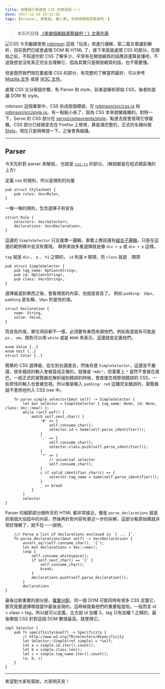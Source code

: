 ```yaml
---
title: 瀏覽器引擎處理 CSS 的簡易版（一）
date: 2017-12-16 15:52:02
tags: [browser, 瀏覽器, 鐵人賽, 來做個網路瀏覽器吧！]
---
```

> 本系列目錄 [《來做個網路瀏覽器吧！》文章列表](/post/2018/02/browser/browser_series_33/)


![CSS](http://youtubehindivideos.com/wp-content/uploads/2017/06/CSS-Tutorial-in-Hindi.jpg)
今天繼續使用 [robinson](https://github.com/mbrubeck/robinson) 這個「玩具」來進行講解，第二篇文章講到解析，目前我們已經會處理 DOM 和 HTML 了，接下來就是處理 CSS 的部分。在開始之前，不知道你對 CSS 了解多少，平常有在開發網頁的話應該還算是懂吧，不過我想並沒有真正完全去理解它，因為其實只是開發網頁的話，也不需要懂。

但是既然我們現在要處理 CSS 的部分，有完整的了解當然最好，可以參考 [Mozilla 文件](https://developer.mozilla.org/zh-TW/docs/Web/CSS) 或是 [W3C 文件](https://www.w3.org/Style/CSS/specs.en.html)。

處理 CSS 又分兩個步驟，有 Parser 和 style，前者是解析原始 CSS，後者則是讓 DOM 有 style。

robinson 這個專案中，CSS 拆成兩個模組，在 [robinson/src/css.rs](https://github.com/mbrubeck/robinson/blob/master/src/css.rs) 和 [robinson/src/style.rs](https://github.com/mbrubeck/robinson/blob/master/src/style.rs)。有一點點小長了，因為 CSS 本來就蠻複雜的。對照一下，Servo 的 CSS 部分在 [servo/components/style](https://github.com/servo/servo/tree/master/components/style)，點進去就會發現它很複雜。CSS 部分已經被拿去在 Firefox 上使用，算是滿完整的，正式的名稱叫做 [Stylo](https://wiki.mozilla.org/Quantum/Stylo)，現在只是稍微提一下，之後會再細講。

---
## Parser

今天先針對 parser 來解說， 也就是 [`css.rs`](https://github.com/mbrubeck/robinson/blob/master/src/css.rs) 的部分。（解說都是在程式碼區塊的上方）

定義 css 的規則，所以是規則的向量
```
pub struct Stylesheet {
    pub rules: Vec<Rule>,
}
```

一條一條的規則，包含選擇子和宣告
```
struct Rule {
    selectors: Vec<Selector>,
    declarations: Vec<Declaration>,
}
```

這邊的 `SimpleSelector` 只支援單一邏輯，事實上應該還有[組合子邏輯](https://www.w3schools.com/css/css_combinators.asp)，只是在這邊的範例碼中並沒有實現。
舉例來說多重選擇就是像 `div > p` 或 `div + p` 這樣。

`tag` 就是 `div` 、 `p` 、 `h1` 之類的， `id` 則是 `#` 開頭，而 `class` 就是 `.` 開頭
```
pub struct SimpleSelector {
    pub tag_name: Option<String>,
    pub id: Option<String>,
    pub class: Vec<String>,
}
```
選擇器選到東西之後，會看裡面的內容，也就是宣告了。
例如 `padding: 10px`，`padding` 是名稱，`10px` 則是他的值。
```
struct Declaration {
    name: String,
    value: Value,
}
```
而宣告的值，單位項目都不一樣，必須要有東西來讀他們。例如長度就有可能是 `px` 、 `em`，顏色可以用 `white` 或是 `#000` 來表示。這邊就是定義他們。
```
enum Value {..}
enum Unit {..}
struct Color {..}
```

簡單的 CSS 選擇器，從左到右讀進去，然後存進 `SimpleSelector`，這邊並不嚴謹，很多錯誤的輸入會被當成正確的，就像是 `*ABC*`，但事實上 `*` 當然不會接在尾巴。一般正式的瀏覽器在解析碰到錯誤的時候，會直接忽視那個錯誤的 CSS，一些奇怪的輸入也會被忽視。所以像是輸入 `padding: red` 這種完全錯誤的，瀏覽器就不會把他列入 CSS tree 中。
```
    fn parse_simple_selector(&mut self) -> SimpleSelector {
        let mut selector = SimpleSelector { tag_name: None, id: None, class: Vec::new() };
        while !self.eof() {
            match self.next_char() {
                '#' => {
                    self.consume_char();
                    selector.id = Some(self.parse_identifier());
                }
                '.' => {
                    self.consume_char();
                    selector.class.push(self.parse_identifier());
                }
                '*' => {
                    // universal selector
                    self.consume_char();
                }
                c if valid_identifier_char(c) => {
                    selector.tag_name = Some(self.parse_identifier());
                }
                _ => break
            }
        }
        selector
}
```

Parser 的細節部分跟昨天的 HTML 都非常接近，像是 `parse_declarations` 就是抓兩個大括弧中的內容，然後再針對內容有更近一步的拆解，這部分看原始碼就非常好理解了，就不在一一說明。
```
    /// Parse a list of declarations enclosed in `{ ... }`.
    fn parse_declarations(&mut self) -> Vec<Declaration> {
        assert_eq!(self.consume_char(), '{');
        let mut declarations = Vec::new();
        loop {
            self.consume_whitespace();
            if self.next_char() == '}' {
                self.consume_char();
                break;
            }
            declarations.push(self.parse_declaration());
        }
        declarations
}
```

最後比較重要的部分是，[權重分配](https://www.w3.org/TR/selectors/#specificity)。同一個 DOM 可能同時有很多 CSS 定義它，那究竟要選擇哪個當作最後呈現的，這時候就看他們的重要程度啦。一般而言 id > class > tag，所以就可以定義，比方說 id 加權 3，tag 只有加權 1 之類的，最後哪個 CSS 針對這個 DOM 數值最高，就使用它。
```
impl Selector {
    pub fn specificity(&self) -> Specificity {
        // http://www.w3.org/TR/selectors/#specificity
        let Selector::Simple(ref simple) = *self;
        let a = simple.id.iter().count();
        let b = simple.class.len();
        let c = simple.tag_name.iter().count();
        (a, b, c)
    }
}
```

---
希望對大家有幫助，大家明天見！

